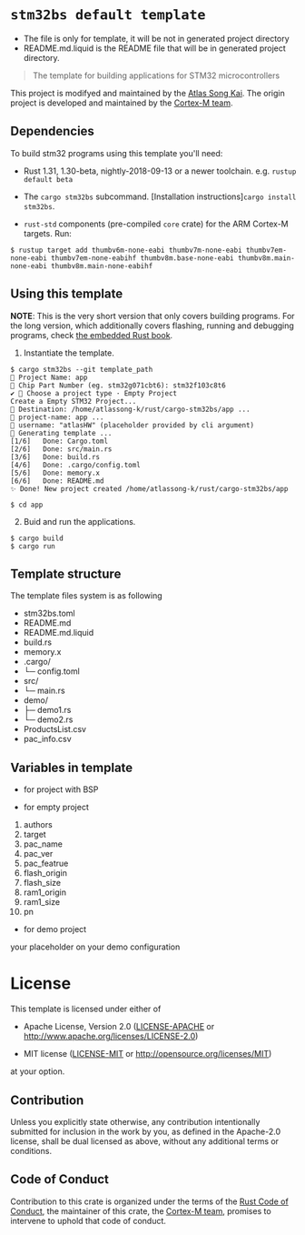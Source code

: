 # `stm32bs default template`

* The file is only for template, it will be not in generated project directory
* README.md.liquid is the README file that will be in generated project 
  directory.

> The template for building applications for STM32 microcontrollers

This project is modifyed and maintained by the [Atlas Song Kai][atlas email].
The origin project is developed and maintained by the [Cortex-M team][team].

## Dependencies

To build stm32 programs using this template you'll need:

- Rust 1.31, 1.30-beta, nightly-2018-09-13 or a newer toolchain. e.g. `rustup
  default beta`

- The `cargo stm32bs` subcommand. [Installation
  instructions]`cargo install stm32bs`.

- `rust-std` components (pre-compiled `core` crate) for the ARM Cortex-M
  targets. Run:

``` console
$ rustup target add thumbv6m-none-eabi thumbv7m-none-eabi thumbv7em-none-eabi thumbv7em-none-eabihf thumbv8m.base-none-eabi thumbv8m.main-none-eabi thumbv8m.main-none-eabihf
```

## Using this template

**NOTE**: This is the very short version that only covers building programs. For
the long version, which additionally covers flashing, running and debugging
programs, check [the embedded Rust book][book].

[book]: https://rust-embedded.github.io/book

1. Instantiate the template.

``` console
$ cargo stm32bs --git template_path
🤷 Project Name: app
🤷 Chip Part Number (eg. stm32g071cbt6): stm32f103c8t6
✔ 🤷 Choose a project type · Empty Project
Create a Empty STM32 Project...
🔧 Destination: /home/atlassong-k/rust/cargo-stm32bs/app ...
🔧 project-name: app ...
🔧 username: "atlasHW" (placeholder provided by cli argument)
🔧 Generating template ...
[1/6]   Done: Cargo.toml
[2/6]   Done: src/main.rs
[3/6]   Done: build.rs
[4/6]   Done: .cargo/config.toml
[5/6]   Done: memory.x
[6/6]   Done: README.md
✨ Done! New project created /home/atlassong-k/rust/cargo-stm32bs/app

$ cd app
```

2. Buid and run the applications.

``` console
$ cargo build
$ cargo run
```

## Template structure

The template files system is as following

  - stm32bs.toml
  - README.md
  - README.md.liquid
  - build.rs
  - memory.x
  - .cargo/
  -  └─	config.toml
  - src/
  -  └─ main.rs
  - demo/
  -  ├─ demo1.rs
  -  └─ demo2.rs
  - ProductsList.csv
  - pac_info.csv
  
## Variables in template

- for project with BSP
 
- for empty project

1. authors 
2. target
3. pac_name
4. pac_ver
5. pac_featrue
6. flash_origin
7. flash_size
8. ram1_origin
9. ram1_size
10. pn


- for demo project

your placeholder on your demo configuration


# License

This template is licensed under either of

- Apache License, Version 2.0 ([LICENSE-APACHE](LICENSE-APACHE) or
  http://www.apache.org/licenses/LICENSE-2.0)

- MIT license ([LICENSE-MIT](LICENSE-MIT) or http://opensource.org/licenses/MIT)

at your option.

## Contribution

Unless you explicitly state otherwise, any contribution intentionally submitted
for inclusion in the work by you, as defined in the Apache-2.0 license, shall be
dual licensed as above, without any additional terms or conditions.

## Code of Conduct

Contribution to this crate is organized under the terms of the [Rust Code of
Conduct][CoC], the maintainer of this crate, the [Cortex-M team][team], promises
to intervene to uphold that code of conduct.

[CoC]: https://www.rust-lang.org/policies/code-of-conduct
[team]: https://github.com/rust-embedded/wg#the-cortex-m-team
[atlas email]: atlas.songk@gmail.com
